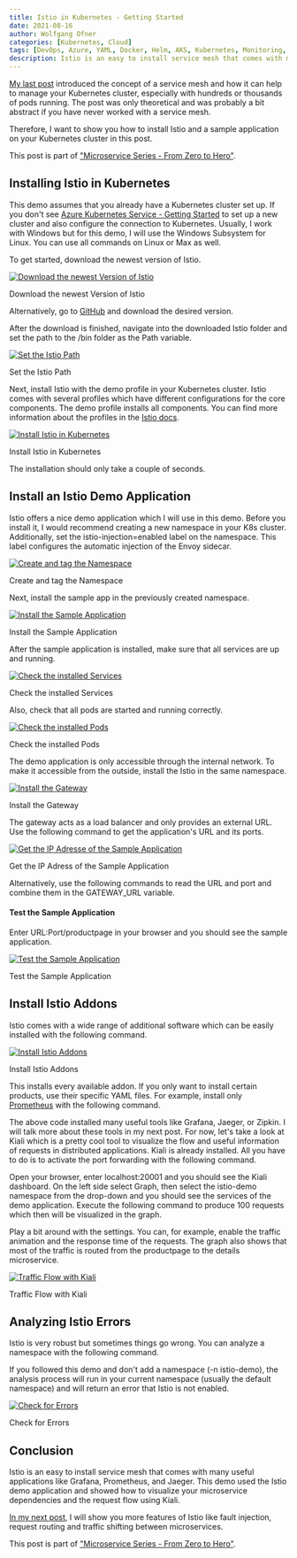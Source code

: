```yaml
---
title: Istio in Kubernetes - Getting Started
date: 2021-08-16
author: Wolfgang Ofner
categories: [Kubernetes, Cloud]
tags: [DevOps, Azure, YAML, Docker, Helm, AKS, Kubernetes, Monitoring, Prometheus, Grafana, Istio, Kiali]
description: Istio is an easy to install service mesh that comes with many useful applications like Grafana, Prometheus, and Jaeger. 
---
```


[My last post](/service-mesh-kubernetes-getting-started) introduced the concept of a service mesh and how it can help to manage your Kubernetes cluster, especially with hundreds or thousands of pods running. The post was only theoretical and was probably a bit abstract if you have never worked with a service mesh.

Therefore, I want to show you how to install Istio and a sample application on your Kubernetes cluster in this post.

This post is part of ["Microservice Series - From Zero to Hero"](/microservice-series-from-zero-to-hero).

## Installing Istio in Kubernetes

This demo assumes that you already have a Kubernetes cluster set up. If you don't see [Azure Kubernetes Service - Getting Started](/azure-kubernetes-service-getting-started) to set up a new cluster and also configure the connection to Kubernetes. Usually, I work with Windows but for this demo, I will use the Windows Subsystem for Linux. You can use all commands on Linux or Max as well.

To get started, download the newest version of Istio.

<script src="https://gist.github.com/WolfgangOfner/0f38e918e4925b9735a5145866cdb280.js"></script>

<div class="col-12 col-sm-10 aligncenter">
  <a href="/assets/img/posts/2021/08/Download-the-newest-Version-of-Istio.jpg"><img loading="lazy" src="/assets/img/posts/2021/08/Download-the-newest-Version-of-Istio.jpg" alt="Download the newest Version of Istio" /></a>
  
  <p>
   Download the newest Version of Istio
  </p>
</div>

Alternatively, go to <a href="https://github.com/istio/istio/releases" target="_blank" rel="noopener noreferrer">GitHub</a> and download the desired version.

After the download is finished, navigate into the downloaded Istio folder and set the path to the /bin folder as the Path variable.

<script src="https://gist.github.com/WolfgangOfner/833549730e61eaf1bd23de7ee49bae71.js"></script>

<div class="col-12 col-sm-10 aligncenter">
  <a href="/assets/img/posts/2021/08/Set-the-Istio-Path.jpg"><img loading="lazy" src="/assets/img/posts/2021/08/Set-the-Istio-Path.jpg" alt="Set the Istio Path" /></a>
  
  <p>
   Set the Istio Path
  </p>
</div>

Next, install Istio with the demo profile in your Kubernetes cluster. Istio comes with several profiles which have different configurations for the core components. The demo profile installs all components. You can find more information about the profiles in the <a href="https://istio.io/latest/docs/setup/additional-setup/config-profiles/" target="_blank" rel="noopener noreferrer">Istio docs</a>.

<script src="https://gist.github.com/WolfgangOfner/bc77adb038c4142edafc08845c5a9226.js"></script>

<div class="col-12 col-sm-10 aligncenter">
  <a href="/assets/img/posts/2021/08/Install-Istio-in-Kubernetes.jpg"><img loading="lazy" src="/assets/img/posts/2021/08/Install-Istio-in-Kubernetes.jpg" alt="Install Istio in Kubernetes" /></a>
  
  <p>
   Install Istio in Kubernetes
  </p>
</div>

The installation should only take a couple of seconds. 

## Install an Istio Demo Application

Istio offers a nice demo application which I will use in this demo. Before you install it, I would recommend creating a new namespace in your K8s cluster. Additionally, set the istio-injection=enabled label on the namespace. This label configures the automatic injection of the Envoy sidecar.

<script src="https://gist.github.com/WolfgangOfner/76501b96d6290048638c60f8f176dc14.js"></script>

<div class="col-12 col-sm-10 aligncenter">
  <a href="/assets/img/posts/2021/08/Create-and-tag-the-Namespace.jpg"><img loading="lazy" src="/assets/img/posts/2021/08/Create-and-tag-the-Namespace.jpg" alt="Create and tag the Namespace" /></a>
  
  <p>
   Create and tag the Namespace
  </p>
</div>

Next, install the sample app in the previously created namespace.

<script src="https://gist.github.com/WolfgangOfner/f659e5daee35a1653cc0451f57d749cc.js"></script>

<div class="col-12 col-sm-10 aligncenter">
  <a href="/assets/img/posts/2021/08/Install-the-Sample-Application.jpg"><img loading="lazy" src="/assets/img/posts/2021/08/Install-the-Sample-Application.jpg" alt="Install the Sample Application" /></a>
  
  <p>
   Install the Sample Application
  </p>
</div>

After the sample application is installed, make sure that all services are up and running.

<script src="https://gist.github.com/WolfgangOfner/97e3052c540dc6243a3b77b22fb0ea28.js"></script>

<div class="col-12 col-sm-10 aligncenter">
  <a href="/assets/img/posts/2021/08/Check-the-installed-Services.jpg"><img loading="lazy" src="/assets/img/posts/2021/08/Check-the-installed-Services.jpg" alt="Check the installed Services" /></a>
  
  <p>
   Check the installed Services
  </p>
</div>

Also, check that all pods are started and running correctly.

<script src="https://gist.github.com/WolfgangOfner/38027298f5697f593c1ad158383822bf.js"></script>

<div class="col-12 col-sm-10 aligncenter">
  <a href="/assets/img/posts/2021/08/Check-the-installed-Pods.jpg"><img loading="lazy" src="/assets/img/posts/2021/08/Check-the-installed-Pods.jpg" alt="Check the installed Pods" /></a>
  
  <p>
   Check the installed Pods
  </p>
</div>

The demo application is only accessible through the internal network. To make it accessible from the outside, install the Istio in the same namespace.

<script src="https://gist.github.com/WolfgangOfner/187ae759bb4cf86c09406b8f4001140f.js"></script>

<div class="col-12 col-sm-10 aligncenter">
  <a href="/assets/img/posts/2021/08/Install-the-Gateway.jpg"><img loading="lazy" src="/assets/img/posts/2021/08/Install-the-Gateway.jpg" alt="Install the Gateway" /></a>
  
  <p>
   Install the Gateway
  </p>
</div>

The gateway acts as a load balancer and only provides an external URL. Use the following command to get the application's URL and its ports.


<script src="https://gist.github.com/WolfgangOfner/494821b162503978062afc0a8c7f9a81.js"></script>

<div class="col-12 col-sm-10 aligncenter">
  <a href="/assets/img/posts/2021/08/Get-the-IP-Adresse-of-the-Sample-Application.jpg"><img loading="lazy" src="/assets/img/posts/2021/08/Get-the-IP-Adresse-of-the-Sample-Application.jpg" alt="Get the IP Adresse of the Sample Application" /></a>
  
  <p>
   Get the IP Adress of the Sample Application
  </p>
</div>

Alternatively, use the following commands to read the URL and port and combine them in the GATEWAY_URL variable.

<script src="https://gist.github.com/WolfgangOfner/800d6a15cecd3fcd2a20e82d2bd4dd10.js"></script>

#### Test the Sample Application

Enter URL:Port/productpage in your browser and you should see the sample application.

<div class="col-12 col-sm-10 aligncenter">
  <a href="/assets/img/posts/2021/08/Test-the-Sample-Application.jpg"><img loading="lazy" src="/assets/img/posts/2021/08/Test-the-Sample-Application.jpg" alt="Test the Sample Application" /></a>
  
  <p>
   Test the Sample Application
  </p>
</div>

## Install Istio Addons

Istio comes with a wide range of additional software which can be easily installed with the following command.

<script src="https://gist.github.com/WolfgangOfner/6587a4e53cfa71983ed1332e1cc615bb.js"></script>

<div class="col-12 col-sm-10 aligncenter">
  <a href="/assets/img/posts/2021/08/Install-Istio-Addons.jpg"><img loading="lazy" src="/assets/img/posts/2021/08/Install-Istio-Addons.jpg" alt="Install Istio Addons" /></a>
  
  <p>
   Install Istio Addons
  </p>
</div>

This installs every available addon. If you only want to install certain products, use their specific YAML files. For example, install only [Prometheus](/monitor-net-microservices-with-prometheus) with the following command.

<script src="https://gist.github.com/WolfgangOfner/1991090b17843e7c4ce3cacff4f57685.js"></script>

The above code installed many useful tools like Grafana, Jaeger, or Zipkin. I will talk more about these tools in my next post. For now, let's take a look at Kiali which is a pretty cool tool to visualize the flow and useful information of requests in distributed applications. Kiali is already installed. All you have to do is to activate the port forwarding with the following command.

<script src="https://gist.github.com/WolfgangOfner/82425747b15f00b92565466b2c572a23.js"></script>

Open your browser, enter localhost:20001 and you should see the Kiali dashboard. On the left side select Graph, then select the istio-demo namespace from the drop-down and you should see the services of the demo application. Execute the following command to produce 100 requests which then will be visualized in the graph.

<script src="https://gist.github.com/WolfgangOfner/b06c09dfde69e74d9c999365faf7287b.js"></script>

Play a bit around with the settings. You can, for example, enable the traffic animation and the response time of the requests. The graph also shows that most of the traffic is routed from the productpage to the details microservice. 

<div class="col-12 col-sm-10 aligncenter">
  <a href="/assets/img/posts/2021/08/Traffic-Flow-with-Kiali.jpg"><img loading="lazy" src="/assets/img/posts/2021/08/Traffic-Flow-with-Kiali.jpg" alt="Traffic Flow with Kiali" /></a>
  
  <p>
   Traffic Flow with Kiali
  </p>
</div>

## Analyzing Istio Errors

Istio is very robust but sometimes things go wrong. You can analyze a namespace with the following command.

<script src="https://gist.github.com/WolfgangOfner/a08e0f19747d109151c26b82cfa64c30.js"></script>

If you followed this demo and don't add a namespace (-n istio-demo), the analysis process will run in your current namespace (usually the default namespace) and will return an error that Istio is not enabled.

<div class="col-12 col-sm-10 aligncenter">
  <a href="/assets/img/posts/2021/08/Check-for-Errors.jpg"><img loading="lazy" src="/assets/img/posts/2021/08/Check-for-Errors.jpg" alt="Check for Errors" /></a>
  
  <p>
   Check for Errors
  </p>
</div>

## Conclusion

Istio is an easy to install service mesh that comes with many useful applications like Grafana, Prometheus, and Jaeger. This demo used the Istio demo application and showed how to visualize your microservice dependencies and the request flow using Kiali.

[In my next post](/use-istio-to-manage-your-microservices), I will show you more features of Istio like fault injection, request routing and traffic shifting between microservices. 

This post is part of ["Microservice Series - From Zero to Hero"](/microservice-series-from-zero-to-hero).